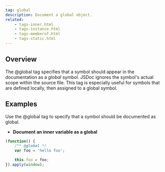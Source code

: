 ```yaml
---
tag: global
description: Document a global object.
related:
    - tags-inner.html
    - tags-instance.html
    - tags-memberof.html
    - tags-static.html
---
```


## Overview

The @global tag specifies that a symbol should appear in the documentation as a _global_ symbol.
JSDoc ignores the symbol's actual scope within the source file. This tag is especially useful for
symbols that are defined locally, then assigned to a global symbol.


## Examples

Use the @global tag to specify that a symbol should be documented as global.

* **Document an inner variable as a global**

```js
(function() {
    /** @global */
    var foo = 'hello foo';

    this.foo = foo;
}).apply(window);
```

